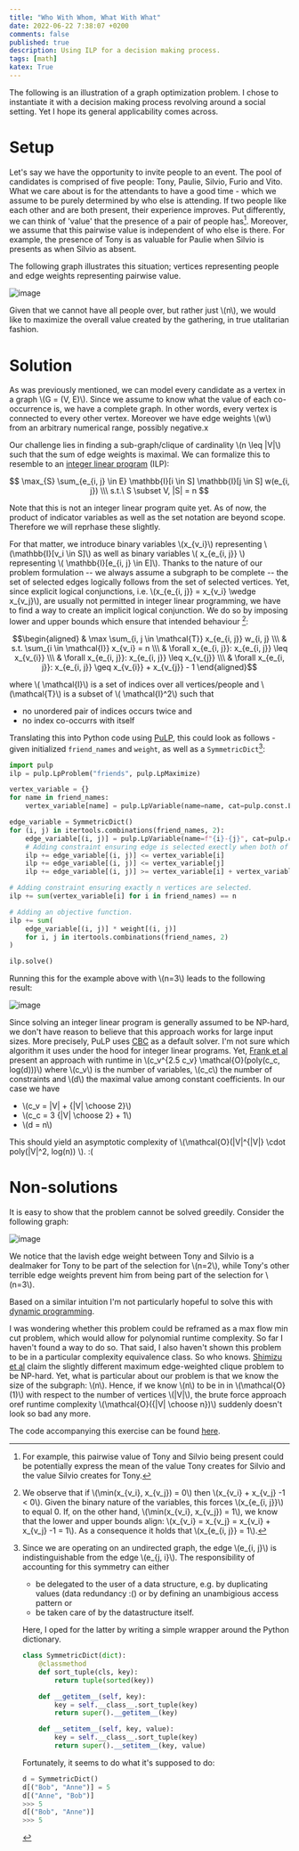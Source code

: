 ```yaml
---
title: "Who With Whom, What With What"
date: 2022-06-22 7:38:07 +0200
comments: false
published: true
description: Using ILP for a decision making process.
tags: [math]
katex: True
---
```


The following is an illustration of a graph optimization problem. I chose to instantiate it with a decision making process
revolving around a social setting. Yet I hope its general applicability comes across.

# Setup
Let's say we have the opportunity to invite people to an event. The pool of candidates is comprised of five people: Tony, Paulie, Silvio, Furio and Vito. What we care about is for the attendants to have a good time - which we assume to be purely determined by who else is attending. If two people like each other and are both present, their experience improves. Put differently, we can think of 'value' that the presence of a pair of people has[^0]. Moreover, we assume that this pairwise value is independent of who else is there. For example, the presence of Tony is as valuable for Paulie when Silvio is presents as when Silvio as absent.

The following graph illustrates this situation; vertices representing people and edge weights representing pairwise value.

![image](/imgs/friends/friends.gv.png)

Given that we cannot have all people over, but rather just \\(n\\), we would like to maximize the overall value created by the gathering, in true utalitarian fashion.

# Solution
As was previously mentioned, we can model every candidate as a vertex in a graph \\(G = (V, E)\\). Since we assume to know what the value of each co-occurrence is, we have a complete graph. In other words, every vertex is connected to every other vertex. Moreover we have edge weights \\(w\\) from an arbitrary numerical range, possibly negative.x

Our challenge lies in finding a sub-graph/clique of cardinality \\(n \leq |V|\\) such that the sum of edge weights is maximal. We can formalize this to resemble to an [integer linear program](https://en.wikipedia.org/wiki/Integer_programming) (ILP):

$$
\max_{S} \sum_{e_{i, j} \in E} \mathbb{I}[i \in S] \mathbb{I}[j \in S] w(e_{i, j}) \\\
s.t.\ S \subset V, |S| = n
$$

Note that this is not an integer linear program quite yet. As of now, the product of indicator variables as well as the set notation are beyond scope. Therefore we will reprhase these slightly.

For that matter, we introduce binary variables \\(x_{v_i}\\) representing \\(\mathbb{I}[v_i \in S]\\) as well as binary variables \\( x_{e_{i, j}} \\) representing \\( \mathbb{I}[e_{i, j} \in E]\\). Thanks to the nature of our problem formulation -- we always assume a subgraph to be complete -- the set of selected edges logically follows from the set of selected vertices. Yet, since explicit logical conjunctions, i.e. \\(x_{e_{i, j}} = x_{v_i} \wedge x_{v_j}\\), are usually not permitted in integer linear programming, we have to find a way to create an implicit logical conjunction. We do so by imposing lower and upper bounds which ensure that intended behaviour [^1]:

$$\begin{aligned}
& \max \sum_{i, j \in \mathcal{T}} x_{e_{i, j}} w_{i, j} \\\
& s.t. \sum_{i \in \mathcal{I}} x_{v_i} = n \\\
& \forall x_{e_{i, j}}: x_{e_{i, j}} \leq x_{v_{i}} \\\
& \forall x_{e_{i, j}}: x_{e_{i, j}} \leq x_{v_{j}} \\\
& \forall x_{e_{i, j}}: x_{e_{i, j}} \geq x_{v_{i}} + x_{v_{j}} - 1 
\end{aligned}$$

where \\( \mathcal{I}\\) is a set of indices over all vertices/people and \\(\mathcal{T}\\) is a subset of \\( \mathcal{I}^2\\) such that
- no unordered pair of indices occurs twice and
- no index co-occurrs with itself



Translating this into Python code using [PuLP](https://coin-or.github.io/pulp/), this could look as follows - given initialized `friend_names` and `weight`, as well as a `SymmetricDict`[^2]:

```python
import pulp
ilp = pulp.LpProblem("friends", pulp.LpMaximize)

vertex_variable = {}
for name in friend_names:
    vertex_variable[name] = pulp.LpVariable(name=name, cat=pulp.const.LpBinary)

edge_variable = SymmetricDict()
for (i, j) in itertools.combinations(friend_names, 2):
    edge_variable[(i, j)] = pulp.LpVariable(name=f"{i}-{j}", cat=pulp.const.LpBinary)
	# Adding constraint ensuring edge is selected exectly when both of its vertices are selected.
    ilp += edge_variable[(i, j)] <= vertex_variable[i]
    ilp += edge_variable[(i, j)] <= vertex_variable[j]
	ilp += edge_variable[(i, j)] >= vertex_variable[i] + vertex_variable[j] - 1

# Adding constraint ensuring exactly n vertices are selected.
ilp += sum(vertex_variable[i] for i in friend_names) == n

# Adding an objective function.
ilp += sum(
    edge_variable[(i, j)] * weight[(i, j)]
    for i, j in itertools.combinations(friend_names, 2)
)

ilp.solve()
```

Running this for the example above with \\(n=3\\) leads to the following result:

![image](/imgs/friends/friends_selected.gv.png)

Since solving an integer linear program is generally assumed to be NP-hard, we don't have reason to believe that this approach works for large input sizes. More precisely, PuLP uses [CBC](https://github.com/coin-or/Cbc) as a default solver. I'm not sure which algorithm it uses under the hood for integer linear programs. Yet, [Frank et al](https://link.springer.com/article/10.1007/BF02579200) present an approach with runtime in \\(c_v^{2.5 c_v} \mathcal{O}(poly(c_c, log(d)))\\) where \\(c_v\\) is the number of variables, \\(c_c\\) the number of constraints and \\(d\\) the maximal value among constant coefficients. In our case we have
- \\(c_v = |V| + {|V| \choose 2}\\)
- \\(c_c = 3 {|V| \choose 2} + 1\\) 
- \\(d = n\\)

This should yield an asymptotic complexity of \\(\mathcal{O}(|V|^{|V|} \cdot poly(|V|^2, log(n)) \\). :(

# Non-solutions


It is easy to show that the problem cannot be solved greedily. Consider the following graph:

![image](/imgs/friends/counterexample.png)

We notice that the lavish edge weight between Tony and Silvio is a dealmaker for Tony to be part of the selection for \\(n=2\\), while Tony's other terrible edge weights prevent him from being part of the selection for \\(n=3\\).

Based on a similar intuition I'm not particularly hopeful to solve this with [dynamic programming](https://en.wikipedia.org/wiki/Dynamic_programming).

I was wondering whether this problem could be reframed as a max flow min cut problem, which would allow for polynomial runtime complexity. So far I haven't found a way to do so. That said, I also haven't shown this problem to be in a particular complexity equivalence class. So who knows. [Shimizu et al](https://arxiv.org/pdf/1810.10258.pdf) claim the slightly different maximum edge-weighted clique problem to be NP-hard. Yet, what is particular about our problem is that we know the size of the subgraph: \\(n\\). Hence, if we know \\(n\\) to be in in \\(\mathcal{O}(1)\\) with respect to the number of vertices \\(|V|\\), the brute force approach oref runtime complexity \\(\mathcal{O}({|V| \choose n})\\) suddenly doesn't look so bad any more.

The code accompanying this exercise can be found [here](https://github.com/kklein/whowithwhom).

[^0]: For example, this pairwise value of Tony and Silvio being present could be potentially express the mean of the value Tony creates for Silvio and the value Silvio creates for Tony.
[^1]: We observe that if \\(\min(x_{v_i}, x_{v_j}) = 0\\) then \\(x_{v_i} + x_{v_j} -1 < 0\\). Given the binary nature of the variables, this forces \\(x_{e_{i, j}}\\) to equal 0. If, on the other hand, \\(\min(x_{v_i}, x_{v_j}) = 1\\), we know that the lower and upper bounds align: \\(x_{v_i} =  x_{v_j} = x_{v_i} + x_{v_j} -1 = 1\\). As a consequence it holds that \\(x_{e_{i, j}} = 1\\).
[^2]: Since we are operating on an undirected graph, the edge \\(e_{i, j}\\) is indistinguishable from the edge \\(e_{j, i}\\). The responsibility of accounting for this symmetry can either
	* be delegated to the user of a data structure, e.g. by duplicating values (data redundancy :() or by defining an unambigious access pattern or
	* be taken care of by the datastructure itself.

	Here, I oped for the latter by writing a simple wrapper around the Python dictionary.
	```python
	class SymmetricDict(dict):
		@classmethod
		def sort_tuple(cls, key):
			return tuple(sorted(key))

		def __getitem__(self, key):
			key = self.__class__.sort_tuple(key)
			return super().__getitem__(key)

		def __setitem__(self, key, value):
			key = self.__class__.sort_tuple(key)
			return super().__setitem__(key, value)
	```

	Fortunately, it seems to do what it's supposed to do:
	```python
	d = SymmetricDict()
	d[("Bob", "Anne")] = 5
	d[("Anne", "Bob")]
	>>> 5
	d[("Bob", "Anne")]
	>>> 5
	```

[^4]: Modulo binary constraints.
